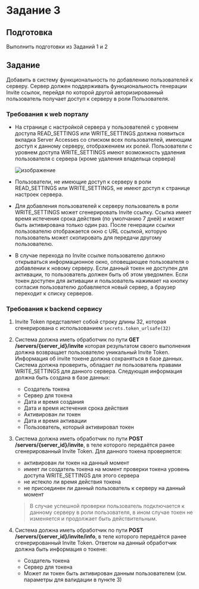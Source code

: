 # Задание 3

## Подготовка

Выполнить подготовки из Заданий 1 и 2

## Задание

Добавить в систему функциональность по добавлению пользователей к серверу. Сервер должен поддерживать функциональность генерации Invite ссылок, перейдя по которой другой авторизированный пользователь получает доступ к серверу в роли Пользователя.

### Требования к web порталу

- На странице с настройкой сервера у пользователей с уровнем доступа READ_SETTINGS или WRITE_SETTINGS должна появиться вкладка Server Accesses со списком всех пользователей, имеющим доступ к данному серверу, отображением их ролей. Пользователи с уровнем доступа WRITE_SETTINGS имеют возможность удаления пользователя с сервера (кроме удаления владельца сервера)

  ![изображение](/task3/image001.png)

- Пользователи, не имеющие доступ к серверу в роли READ_SETTINGS или WRITE_SETTINGS, не имеют доступ к странице настроек сервера.

- Для добавления пользователей к серверу пользователь в роли WRITE_SETTINGS может сгенерировать Invite ссылку. Ссылка имеет время истечения срока действия (по умолчанию 7 дней) и может быть активирована только один раз. После генерации ссылки пользователю отображается окно с URL ссылкой, которую пользователь может скопировать для передачи другому пользователю.

- В случае перехода по Invite ссылке пользователю должно открываться информационное окно, оповещающее пользователя о добавлении к новому серверу. Если данный токен не доступен для активации, то пользователь должен быть об этом уведомлен. Если токен доступен для активации и пользователь нажимает на кнопку согласия пользователю добавляется новый сервер, а браузер переходит к списку серверов.

### Требования к backend сервису

1. Invite Token представляет собой строку длины 32, которая сгенерирована с использованием `secrets.token_urlsafe(32)`

2. Система должна иметь обработчик по пути **GET /servers/{server_id}/invite** которая результатом своего выполнения должна возвращает пользователю уникальный Invite Token. Информация об invite токене должна сохраняться в базе данных. Система должна проверить, обладает ли пользователь правами WRITE_SETTINGS для данного сервера. Следующая информация должна быть создана в базе данных:

    - Создатель токена
    - Сервер для токена
    - Дата и время создания
    - Дата и время истечения срока действия
    - Активирован ли токен
    - Дата и время активации
    - Пользователь, который активировал токен

3. Система должна иметь обработчик по пути **POST /servers/{server_id}/invite**, в теле которого передаётся ранее сгенерированный Invite Token. Для данного токена проверяется:

    - активирован ли токен на данный момент
    - имеет ли создатель токена на момент проверки токена уровень доступа WRITE_SETTINGS для этого сервера
    - не истекло ли время действия токена
    - не присоединен ли данный пользователь к серверу на данный момент

   > В случае успешной проверки пользователь подключается к данному серверу в роли пользователя, в ином случае токен не изменяется и продолжает быть действительным.

4. Система должна иметь обработчик по пути **POST /servers/{server_id}/invite/info**, в теле которого передаётся ранее сгенерированный Invite Token. Ответом на данный обработчик должна быть информация о токене:

    - Создатель токена
    - Сервер для токена
    - Может ли токен быть активирован данным пользователем (см. параметры для валидации в пункте 3)
